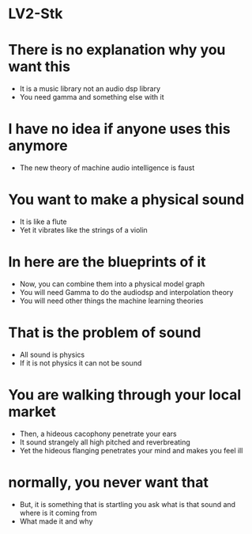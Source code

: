 # LV2-Stk

# There is no explanation why you want this
* It is a music library not an audio dsp library
* You need gamma and something else with it

# I have no idea if anyone uses this anymore
* The new theory of machine audio intelligence is faust

# You want to make a physical sound
* It is like a flute
* Yet it vibrates like the strings of a violin

# In here are the blueprints of it
* Now, you can combine them into a physical model graph
* You will need Gamma to do the audiodsp and interpolation theory
* You will need other things the machine learning theories


# That is the problem of sound
* All sound is physics
* If it is not physics it can not be sound

# You are walking through your local market
* Then, a hideous cacophony penetrate your ears
* It sound strangely all high pitched and reverbreating
* Yet the hideous flanging penetrates your mind and makes you feel ill

# normally, you never want that
* But, it is something that is startling you ask what is that sound and where is it coming from
* What made it and why 
